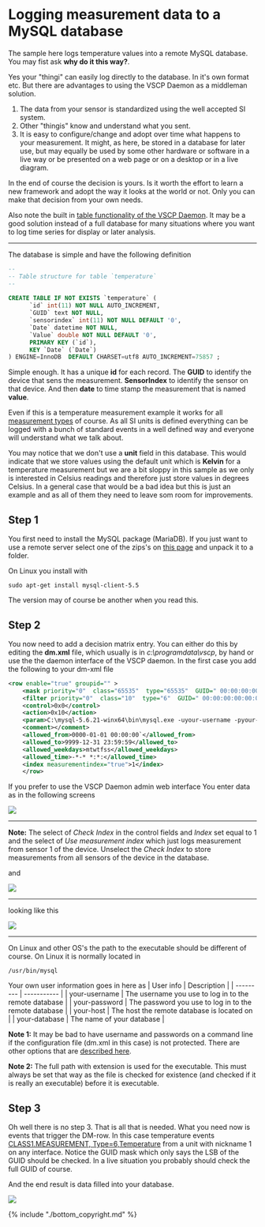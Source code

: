 # Logging measurement data to a MySQL database 

The sample here logs temperature values into a remote MySQL database. You may fist ask  **why do it this way?**. 

Yes your "thingi" can easily log directly to the database. In it's own format etc. But there are advantages to using the VSCP Daemon as a middleman solution. 

 1.  The data from your sensor is standardized using the well accepted SI system.
 2.  Other "thingis" know and understand what you sent. 
 3.  It is easy to configure/change and adopt over time what happens to your measurement. It might, as here, be stored in a database for later use, but may equally be used by some other hardware or software in a live way or be presented on a web page or on a desktop or in a live diagram.   

In the end of course the decision is yours. Is it worth the effort to learn a new framework and adopt the way it looks at the world or not. Only you can make that decision from your own needs.

Also note the built in [table functionality of the VSCP Daemon](./configuring_the_vscp_daemon.md#tables). It may be a good solution instead of a full database for many situations where you want to log time series for display or later analysis.

----

The database is simple and have the following definition

```sql	
--
-- Table structure for table `temperature`
--
	
CREATE TABLE IF NOT EXISTS `temperature` (
	  `id` int(11) NOT NULL AUTO_INCREMENT,
	  `GUID` text NOT NULL,
	  `sensorindex` int(11) NOT NULL DEFAULT '0',
	  `Date` datetime NOT NULL,
	  `Value` double NOT NULL DEFAULT '0',
	  PRIMARY KEY (`id`),
	  KEY `Date` (`Date`)
) ENGINE=InnoDB  DEFAULT CHARSET=utf8 AUTO_INCREMENT=75857 ;
```

Simple enough. It has a unique **id** for each record. The **GUID** to identify the device that sens the measurement. **SensorIndex** to identify the sensor on that device. And then **date** to time stamp the measurement that is named **value**.

Even if this is a temperature measurement example it works for all [measurement types](https://grodansparadis.gitbooks.io/the-vscp-specification/content/class1.measurement.html) of course. As all SI units is defined everything can be logged with a bunch of standard events in a well defined way and everyone will understand what we talk about. 

You may notice that we don't use a **unit** field in this database. This would indicate that we store values using the default unit which is **Kelvin** for a temperature measurement but we are a bit sloppy in this sample as we only is interested in Celsius readings and therefore just store values in degrees Celsius. In a general case that would be a bad idea but this is just an example and as all of them they need to leave som room for improvements.



## Step 1

You first need to install the MySQL package (MariaDB). If you just want to use a remote server select one of the zips's on [this page](https://mariadb.org/download/) and unpack it to a folder.

On Linux you install with 

    sudo apt-get install mysql-client-5.5

The version may of course be another when you read this.

## Step 2

You now need to add a decision matrix entry. You can either do this by editing the **dm.xml** file, which usually is in *c:\programdata\vscp*, by hand or use the the daemon interface of the VSCP daemon. In the first case you add the following to your dm-xml file

```xml
<row enable="true" groupid="" >
    <mask priority="0"  class="65535"  type="65535"  GUID=" 00:00:00:00:00:00:00:00:00:00:00:00:00:00:00:FF" ></mask>
    <filter priority="0"  class="10"  type="6"  GUID=" 00:00:00:00:00:00:00:00:00:00:00:00:00:00:00:01" ></filter>
    <control>0x0</control>
    <action>0x10</action>
    <param>C:\mysql-5.6.21-winx64\bin\mysql.exe -uyour-username -pyour-password -hyour-host your-database -e"INSERT INTO temperature(GUID,SensorIndex,Date,Value) VALUES ('%event.guid',%measurement.index,'%isodate  %isotime', %measurement.float )";</param>
    <comment></comment>
    <allowed_from>0000-01-01 00:00:00`</allowed_from>
    <allowed_to>9999-12-31 23:59:59</allowed_to>
    <allowed_weekdays>mtwtfss</allowed_weekdays>
    <allowed_time>-*-* *:*:</allowed_time>
    <index measurementindex="true">1</index>
    </row>
```

If you prefer to use the VSCP Daemon admin web interface You enter data as in the following screens

![](./images/dm/actions/mysql/2014-11-13_12-17-06.png)

----

**Note:** The select of *Check Index* in the control fields and *Index* set equal to 1 and the select of *Use measurement index* which just logs measurement from sensor 1 of the device. Unselect the *Check Index* to store measurements from all sensors of the device in the database.

and

![](./images/dm/actions/mysql/2014-11-08_18-31-32.jpg)

----

looking like this 

![](./images/dm/actions/mysql/dm_600.png)

----

On Linux and other OS's the path to the executable should be different of course. On Linux it is normally located in 

    /usr/bin/mysql


Your own user information goes in here as 
 | User info     | Description                                           | 
 | ---------     | -----------                                           | 
 | your-username | The username you use to log in to the remote database | 
 | your-password | The password you use to log in to the remote database | 
 | your-host     | The host the remote database is located on            | 
 | your-database | The name of your database                             | 

**Note 1:** It may be bad to have username and passwords on a command line  if the configuration file (dm.xml in this case) is not protected. There are other options that are [described here](https://dev.mysql.com/doc/refman/5.0/en/option-files.html).

**Note 2:** The full path with extension is used for the executable. This must always be set that way as the file is checked for existence (and checked if it is really an executable) before  it is executable.


## Step 3

Oh well there is no step 3. That is all that is needed.   What you need now is events that trigger the DM-row. In this case temperature events [CLASS1.MEASUREMENT, Type=6,Temperature](https://grodansparadis.gitbooks.io/the-vscp-specification/content/class1.measurement.html#type6-0x06-temperature) from a unit with nickname 1 on any interface. Notice the GUID mask which only says the LSB of the GUID should be checked. In a live situation you probably should check the full GUID of course. 

And the end result is data filled into your database.

![](./images/dm/actions/mysql/2014-11-08_18-25-23.jpg)



{% include "./bottom_copyright.md" %}
